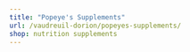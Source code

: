 ```yaml
---
title: "Popeye's Supplements"
url: /vaudreuil-dorion/popeyes-supplements/
shop: nutrition supplements
---
```

